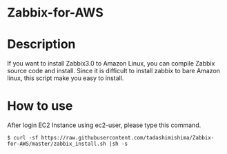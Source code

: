 # Zabbix-for-AWS

# Description
If you want to install Zabbix3.0 to Amazon Linux, you can compile Zabbix source code and install.
Since it is difficult to install zabbix to bare Amazon linux, this script make you easy to install.

# How to use
After login EC2 Instance using ec2-user, please type this command.

    $ curl -sf https://raw.githubusercontent.com/tadashimishima/Zabbix-for-AWS/master/zabbix_install.sh |sh -s
